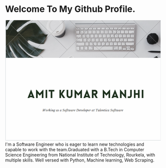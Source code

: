 # Welcome To My Github Profile.
<img src = "https://github.com/amit-talentica/amit-talentica/blob/master/github2.png">
I'm a Software Engineer who is eager to learn new technologies and capable to work with the team.Graduated with a B.Tech in Computer Science Engineering from National Institute of Technology, Rourkela, with multiple skills. Well versed with Python, Machine learning, Web Scraping. 
<!--
**amit-talentica/amit-talentica** is a ✨ _special_ ✨ repository because its `README.md` (this file) appears on your GitHub profile.

Here are some ideas to get you started:

- 🔭 I’m currently working as a Backend Developer.
- 📫 You can connect me on Linkedin @https://www.linkedin.com/in/amit-kumar-manjhi-611a24104/ or on twitter @https://twitter.com/akm_nitrkl
- ⚡ Fun fact: Trusting on code more than people.

